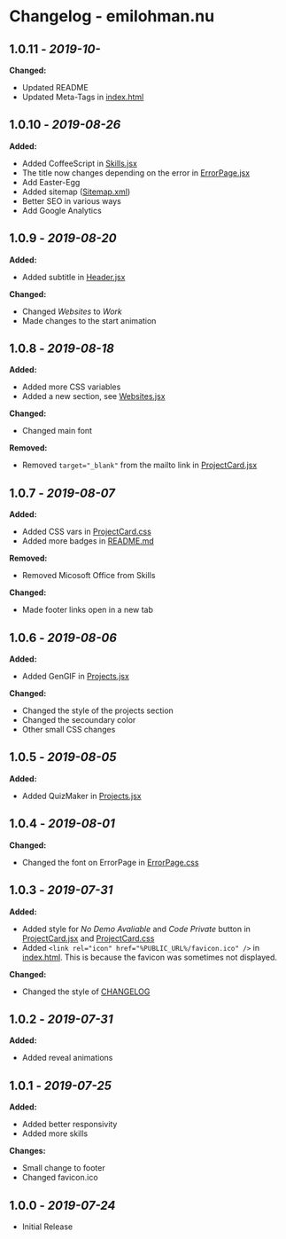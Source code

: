# Changelog - emilohman.nu
## 1.0.11 - _2019-10-_
**Changed:**
- Updated README
- Updated Meta-Tags in [index.html](public/index.html)

## 1.0.10 - _2019-08-26_
**Added:**
- Added CoffeeScript in [Skills.jsx](src/components/Skills/Skills.jsx)
- The title now changes depending on the error in [ErrorPage.jsx](src/components/ErrorPage/ErrorPage.jsx)
- Add Easter-Egg
- Added sitemap ([Sitemap.xml](public/sitemap.xml))
- Better SEO in various ways
- Add Google Analytics

## 1.0.9 - _2019-08-20_
**Added:**
- Added subtitle in [Header.jsx](src/components/Header/Header.jsx)

**Changed:**
- Changed _Websites_ to _Work_
- Made changes to the start animation

## 1.0.8 - _2019-08-18_
**Added:**
- Added more CSS variables
- Added a new section, see [Websites.jsx](src/components/Websites/Websites.jsx)

**Changed:**
- Changed main font

**Removed:**
- Removed `target="_blank"` from the mailto link in [ProjectCard.jsx](src/components/Footer/Footer.jsx)

## 1.0.7 - _2019-08-07_
**Added:**
- Added CSS vars in [ProjectCard.css](src/components/ProjectCard/ProjectCard.css)
- Added more badges in [README.md](README.md)

**Removed:**
- Removed Micosoft Office from Skills

**Changed:**
- Made footer links open in a new tab

## 1.0.6 - _2019-08-06_
**Added:**
- Added GenGIF in [Projects.jsx](src/components/Projects/Projects.jsx)

**Changed:**
- Changed the style of the projects section
- Changed the secoundary color
- Other small CSS changes

## 1.0.5 - _2019-08-05_
**Added:**
- Added QuizMaker in [Projects.jsx](src/components/Projects/Projects.jsx)

## 1.0.4 - _2019-08-01_
**Changed:**
- Changed the font on ErrorPage in [ErrorPage.css](src/components/ErrorPage/ErrorPage.css)

## 1.0.3 - _2019-07-31_
**Added:**
- Added style for _No Demo Avaliable_ and _Code Private_ button in [ProjectCard.jsx](src/components/ProjectCard/ProjectCard.jsx) and [ProjectCard.css](src/components/ProjectCard/ProjectCard.css)
- Added `<link rel="icon" href="%PUBLIC_URL%/favicon.ico" />` in [index.html](public/index.html). This is because the favicon was sometimes not displayed.

**Changed:**
- Changed the style of [CHANGELOG](CHANGELOG.md)

## 1.0.2 - _2019-07-31_
**Added:**
- Added reveal animations

## 1.0.1 - _2019-07-25_
**Added:**
- Added better responsivity
- Added more skills

**Changes:**
- Small change to footer
- Changed favicon.ico

## 1.0.0 - _2019-07-24_
- Initial Release